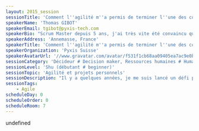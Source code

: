```yaml
---
layout: 2015_session
sessionTitle: 'Comment l''agilité m''a permis de terminer l''une des courses les plus dures au monde'
speakerName: 'Thomas GIBOT'
speakerEmail: tgibot@pyxis-tech.com
speakerBio: "Scrum Master depuis 5 ans, j'ai très vite été convaincu que l'agilité, en plus d'avoir une efficacité certaine dans un contexte professionnel, pouvait également me permettre de m'engager dans des projets personnels complexes avec beaucoup plus de sérénité et d'efficacité.\n\nJ'ai essayé, beaucoup, raté, souvent, mais je me suis adapté au mieux pour parvenir aujourd'hui à profiter des avantages de l'agilité dans un domaine aussi complexe que celui de la préparation de courses de type \"Ultra trail\". Je n'aurais jamais pensé que l'agilité me permettrait de m'organiser, de m'impliquer, de m'adapter pour obtenir ce qui avait de la valeur pour moi: finir cette course de 160km..."
speakerAddress: 'Annemasse, France'
speakerTitle: 'Comment l''agilité m''a permis de terminer l''une des courses les plus dures au monde'
speakerOrganization: 'Pyxis Suisse'
speakerAvatarUrl: '//www.gravatar.com/avatar/f531f1cb68aa09405ea7ac9e0b95a519?size=200&default=mm'
sessionCategory: 'Décideur # Decision maker, Ressources humaines # Human resources, Encadrement, coach # Trainer, mentor, coach, Architecte # Architect, Développeur # Developer, Designer, Data scientist, Autre # Other'
sessionLevel: 'Shu (débutant # beginner)'
sessionTopic: 'Agilité et projets personnels'
sessionDescription: "Il y a quelques années, je me suis lancé un défi personnel assez fou: finir l'une des courses de montagnes les plus dures au monde. Au menu, près de 170 kilomètres et plus de 10.000 m de dénivelé positif, en respectant la barrière horaire de 50h imposée par l'organisation. Voilà pour le contexte.\nEn me lançant dans cette aventure, je n'avais pas beaucoup de certitudes , si ce n'est celle-ci: ce sera un projet très long, complexe, beaucoup de facteurs pourront influer sur le résultat, mes disponibilité vont fluctuer, je vais devoir tenter, m'adapter, essayer de m'améliorer, etc. Alors que je faisais cette liste, il y eût alors comme une évidence. J'avais l'impression d'être en train de présenter à un client toutes les problématiques que l'agilité permettait d'adresser...\n\nA partir de cet instant, j'ai totalement changé ma manière d'appréhender mon projet et me suis posé la question suivante: Comment je l'organiserai s'il s'agissait d'un projet que je mènerai avec des méthodes agiles?\nEt si ma préparation de 2 ans pouvait être découpée en sprints de 2 semaines? Et si j'avais besoin d'un product owner pour m'indiquer sur quoi travailler et fixer les priorités de mon entrainement?  Et si je fixais des revues de sprint où je devrais démontrer que le travail accompli durant les dernières semaines est \"terminé\"? Et si je me fixais des jalons à la fin de releases? \nAutant de questions qui prennent du sens dans un contexte de course à pied: un coach comme PO, un programme d'entrainement comme sprint backlog, une course de préparation comme revue...\n\nCette expérience m'a permis de réaliser à quel point les méthodes agiles m'avait permis d'aborder plus sereinement et efficacement un projet qui était complexe et je reste convaincu qu'elles peuvent le permettre dans beaucoup d'autres domaines."
sessionTags:
    - Agile
scheduleDay: 0
scheduleOrder: 0
scheduleRoom: 7
---
```


undefined
